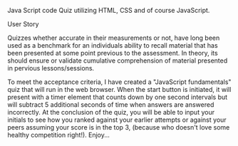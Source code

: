 Java Script code Quiz utilizing HTML, CSS and of course JavaScript.

User Story

Quizzes whether accurate in their measurements or not, have long been used as a benchmark for an individuals ability to recall material that has been presented at some point previous to the assessment. In theory, its should ensure or validate cumulative comprehension of material presented in pervious lessons/sessions.

To meet the acceptance criteria, I have created a "JavaScript fundamentals" quiz that will run in the web browser. When the start button is initiated, it will present with a timer element that counts down by one second intervals but will subtract 5 additional seconds of time when answers are answered incorrectly. At the conclusion of the quiz, you will be able to input your initials to see how you ranked against your earlier attempts or against your peers assuming your score is in the top 3, (because who doesn't love some healthy competition right!). Enjoy...
